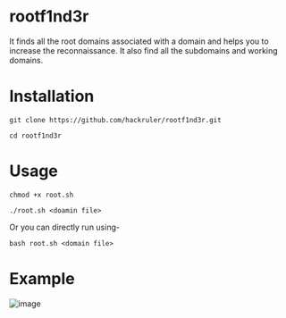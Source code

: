 # rootf1nd3r
It finds all the root domains associated with a domain and helps you to increase the reconnaissance. It also find all the subdomains and working domains.

# Installation
`git clone https://github.com/hackruler/rootf1nd3r.git`

`cd rootf1nd3r`

# Usage 
`chmod +x root.sh`

`./root.sh <doamin file>` 

Or you can directly run using-

`bash root.sh <domain file>`

# Example

![image](https://github.com/hackruler/rootf1nd3r/assets/82742964/d214fee3-246c-46e9-81fd-0fa9cb97cb5b)


